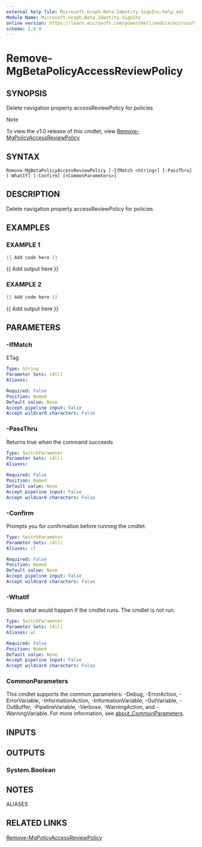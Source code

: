 ```yaml
---
external help file: Microsoft.Graph.Beta.Identity.SignIns-help.xml
Module Name: Microsoft.Graph.Beta.Identity.SignIns
online version: https://learn.microsoft.com/powershell/module/microsoft.graph.beta.identity.signins/remove-mgbetapolicyaccessreviewpolicy
schema: 2.0.0
---
```


# Remove-MgBetaPolicyAccessReviewPolicy

## SYNOPSIS
Delete navigation property accessReviewPolicy for policies

> [!NOTE]
> To view the v1.0 release of this cmdlet, view [Remove-MgPolicyAccessReviewPolicy](/powershell/module/Microsoft.Graph.Identity.SignIns/Remove-MgPolicyAccessReviewPolicy?view=graph-powershell-v1.0)

## SYNTAX

```
Remove-MgBetaPolicyAccessReviewPolicy [-IfMatch <String>] [-PassThru] [-WhatIf] [-Confirm] [<CommonParameters>]
```

## DESCRIPTION
Delete navigation property accessReviewPolicy for policies

## EXAMPLES

### EXAMPLE 1
```powershell
{{ Add code here }}
```

{{ Add output here }}

### EXAMPLE 2
```powershell
{{ Add code here }}
```

{{ Add output here }}

## PARAMETERS

### -IfMatch
ETag

```yaml
Type: String
Parameter Sets: (All)
Aliases:

Required: False
Position: Named
Default value: None
Accept pipeline input: False
Accept wildcard characters: False
```

### -PassThru
Returns true when the command succeeds

```yaml
Type: SwitchParameter
Parameter Sets: (All)
Aliases:

Required: False
Position: Named
Default value: None
Accept pipeline input: False
Accept wildcard characters: False
```

### -Confirm
Prompts you for confirmation before running the cmdlet.

```yaml
Type: SwitchParameter
Parameter Sets: (All)
Aliases: cf

Required: False
Position: Named
Default value: None
Accept pipeline input: False
Accept wildcard characters: False
```

### -WhatIf
Shows what would happen if the cmdlet runs.
The cmdlet is not run.

```yaml
Type: SwitchParameter
Parameter Sets: (All)
Aliases: wi

Required: False
Position: Named
Default value: None
Accept pipeline input: False
Accept wildcard characters: False
```

### CommonParameters
This cmdlet supports the common parameters: -Debug, -ErrorAction, -ErrorVariable, -InformationAction, -InformationVariable, -OutVariable, -OutBuffer, -PipelineVariable, -Verbose, -WarningAction, and -WarningVariable. For more information, see [about_CommonParameters](http://go.microsoft.com/fwlink/?LinkID=113216).

## INPUTS

## OUTPUTS

### System.Boolean
## NOTES

ALIASES

## RELATED LINKS
[Remove-MgPolicyAccessReviewPolicy](/powershell/module/Microsoft.Graph.Identity.SignIns/Remove-MgPolicyAccessReviewPolicy?view=graph-powershell-v1.0)
